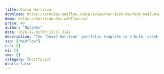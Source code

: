 ```yaml
---
title: David Harrison
download: https://preview.webflow.com/preview/harrison-dev?utm_medium=preview_link&utm_source=designer&utm_content=harrison-dev&preview=973a5c594840cd88469d78b383e3867a&workflow=preview
demo: https://harrison-dev.webflow.io/
price: 49
author: "NutsDev"
date: 2024-12-01T05:15:17.314Z
description: "The 'David Harrison' portfolio template is a bold, sleek space designed to make your work shine. Show off your creativity and connect with ease in a fun, dynamic way."
ssg: ["Webflow"]
css: []
ui: []
cms: []
category: [Portfolio]
draft: false
---
```

